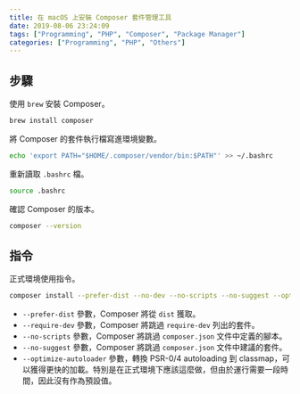 ```yaml
---
title: 在 macOS 上安裝 Composer 套件管理工具
date: 2019-08-06 23:24:09
tags: ["Programming", "PHP", "Composer", "Package Manager"]
categories: ["Programming", "PHP", "Others"]
---
```


## 步驟

使用 `brew` 安裝 Composer。

```bash
brew install composer
```

將 Composer 的套件執行檔寫進環境變數。

```bash
echo 'export PATH="$HOME/.composer/vendor/bin:$PATH"' >> ~/.bashrc
```

重新讀取 `.bashrc` 檔。

```bash
source .bashrc
```

確認 Composer 的版本。

```bash
composer --version
```

## 指令

正式環境使用指令。

```bash
composer install --prefer-dist --no-dev --no-scripts --no-suggest --optimize-autoloader
```

- `--prefer-dist` 參數，Composer 將從 `dist` 獲取。
- `--require-dev` 參數，Composer 將跳過 `require-dev` 列出的套件。
- `--no-scripts` 參數，Composer 將跳過 `composer.json` 文件中定義的腳本。
- `--no-suggest` 參數，Composer 將跳過 `composer.json` 文件中建議的套件。
- `--optimize-autoloader` 參數，轉換 PSR-0/4 autoloading 到 classmap，可以獲得更快的加載。特別是在正式環境下應該這麼做，但由於運行需要一段時間，因此沒有作為預設值。

